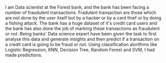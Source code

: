 I am Data scientist at the Forest bank, and the bank has been facing a number of fraudulent transactions. 
Fradulent transaction are those which are not done by the user itself but by a hacker or by a card thief or by doing a fishing attack. 
The bank has a huge dataset of it's credit card users and the bank has also done the job of marking these transactions as fraudulent or not. 
Being banks' Data science expert have been given the task to first analyse this data and generate insights and then predict if a transaction on a credit card is going to be fraud or not.
Using classification alorithms like Logistic Regression, KNN, Decision Tree, Random Forest and SVM, I had made predictions.
